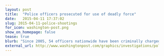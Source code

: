 ```yaml
---
layout: post
title:  "Police officers prosecuted for use of deadly force"
date:   2015-04-11 17:37:02
slug: 2015-04-11-police-shootings
for_icon: washington-post.png
show_on_homepage: false
tease: true
blurb: "Since 2005, 54 officers nationwide have been criminally charged after they shot and killed someone in the line of duty, according to a review by The Washington Post and Bowling Green State University researchers."
external_url: http://www.washingtonpost.com/graphics/investigations/police-shootings/
---
```



